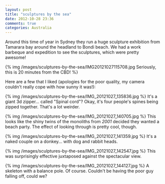 ```yaml
---
layout: post
title: "sculptures by the sea"
date: 2012-10-28 23:36
comments: true
categories: Australia
---
```


Around this time of year in Sydney they run a huge sculpture exhibition from Tamarara bay around the headland to Bondi beach. We had a work barbeque and expedition to see the sculptures, which were pretty awesome!

{% img /images/sculptures-by-the-sea/IMG20121027115708.jpg Seriously, this is 20 minutes from the CBD! %}

<!-- more -->

Here are a few that I liked (apologies for the poor quality, my camera couldn't really cope with how sunny it was!):

{% img /images/sculptures-by-the-sea/IMG_20121027_135836.jpg %}
It's a giant 3d zipper... called "Spinal cord"? Okay, it's four people's spines being zipped together. That's a lot weirder.

{% img /images/sculptures-by-the-sea/IMG_20121027_140705.jpg %}
This looks like the shiny twins of the monoliths from *2001* decided they wanted a beach party. The effect of looking through is pretty cool, though.

{% img /images/sculptures-by-the-sea/IMG_20121027_141359.jpg %}
It's a naked couple on a donkey... with dog and rabbit heads.

{% img /images/sculptures-by-the-sea/IMG_20121027_142547.jpg %}
This was surprisingly effective juxtaposed against the spectacular view.

{% img /images/sculptures-by-the-sea/IMG_20121027_144127.jpg %}
A skeleton with a balance pole. Of course. Couldn't be having the poor guy falling off, could we?


